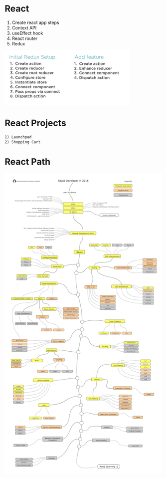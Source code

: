 # React

1) Create react app steps
2) Context API
3) useEffect hook
4) React router
5) Redux
<img width="400" alt="redux" src="https://github.com/akshaychauhan-ac/react/blob/master/images/redux.png">

# React Projects

	1) Launchpad
	2) Shopping Cart

# React Path
<img width="800" alt="redux" src="https://github.com/akshaychauhan-ac/react/blob/master/images/react.png">
